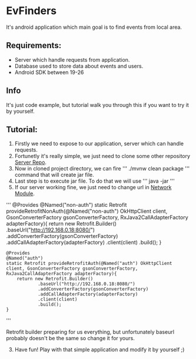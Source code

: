 # EvFinders
It's android application which main goal is to find events from local area.

## Requirements:
- Server which handle requests from application.
- Database used to store data about events and users.
- Android SDK between 19-26

## Info
It's just code example, but tutorial walk you through this if you want to try it by yourself.


## Tutorial:
1. Firstly we need to expose to our application, server which can handle requests.
  1. Fortunetly it's really simple, we just need to clone some other repository [Server Repo](https://github.com/Faelivrinx/evfinder-backend).
  2. Now in cloned project directory, we can fire 
  '''
  ./mvnw clean package 
  ''' command that will create jar file.
  3. Last step is to execute jar file. To do that we will use 
  ''' 
  java -jar <path-to-jar-file>
  '''
2. If our server working fine, we just need to change url in [Network Module](https://github.com/Faelivrinx/EvFinders/blob/master/app/src/main/java/com/example/dominik/evfinders/di/NetworkModule.java).

'''
  @Provides
    @Named("non-auth")
    static Retrofit provideRetrofitNonAuth(@Named("non-auth") OkHttpClient client, GsonConverterFactory gsonConverterFactory, RxJava2CallAdapterFactory adapterFactory){
        return new Retrofit.Builder()
                .baseUrl("http://192.168.0.18:8080/")
                .addConverterFactory(gsonConverterFactory)
                .addCallAdapterFactory(adapterFactory)
                .client(client)
                .build();
    }
    
    @Provides
    @Named("auth")
    static Retrofit provideRetrofitAuth(@Named("auth") OkHttpClient client, GsonConverterFactory gsonConverterFactory, RxJava2CallAdapterFactory adapterFactory){
        return new Retrofit.Builder()
                .baseUrl("http://192.168.0.18:8080/")
                .addConverterFactory(gsonConverterFactory)
                .addCallAdapterFactory(adapterFactory)
                .client(client)
                .build();
    }
'''
  
Retrofit builder preparing for us everything, but unfortunately baseurl probably doesn't be the same so change it for yours.

3. Have fun! Play with that simple application and modify it by yourself ;)


